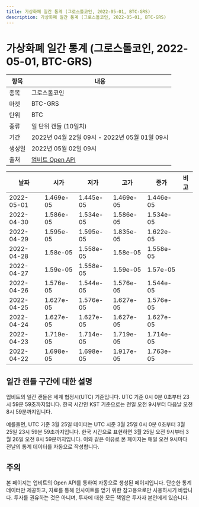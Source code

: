 ```yaml
---
title: 가상화폐 일간 통계 (그로스톨코인, 2022-05-01, BTC-GRS)
description: 가상화폐 일간 통계 (그로스톨코인, 2022-05-01, BTC-GRS)
---
```



가상화폐 일간 통계 (그로스톨코인, 2022-05-01, BTC-GRS)
===

|항목|내용|
|--|--|
|종목|그로스톨코인|
|마켓|BTC-GRS|
|단위|BTC|
|종류|일 단위 캔들 (10일치)|
|기간|2022년 04월 22일 09시 - 2022년 05월 01일 09시|
|생성일|2022년 05월 02일 09시|
|출처|[업비트 Open API](https://docs.upbit.com)|


|날짜|시가|저가|고가|종가|비고|
|--|--|--|--|--|--|
|2022-05-01|1.469e-05|1.445e-05|1.469e-05|1.446e-05|    |
|2022-04-30|1.586e-05|1.534e-05|1.586e-05|1.534e-05|    |
|2022-04-29|1.595e-05|1.595e-05|1.835e-05|1.622e-05|    |
|2022-04-28|1.58e-05|1.558e-05|1.58e-05|1.558e-05|    |
|2022-04-27|1.59e-05|1.558e-05|1.59e-05|1.57e-05|    |
|2022-04-26|1.576e-05|1.544e-05|1.576e-05|1.544e-05|    |
|2022-04-25|1.627e-05|1.576e-05|1.627e-05|1.576e-05|    |
|2022-04-24|1.627e-05|1.627e-05|1.627e-05|1.627e-05|    |
|2022-04-23|1.719e-05|1.714e-05|1.719e-05|1.714e-05|    |
|2022-04-22|1.698e-05|1.698e-05|1.917e-05|1.763e-05|    |


일간 캔들 구간에 대한 설명
---


업비트의 일간 캔들은 세계 협정시(UTC) 기준입니다. 
UTC 기준 0시 0분 0초부터 23시 59분 59초까지입니다. 
한국 시간인 KST 기준으로는 전일 오전 9시부터 다음날 오전 8시 59분까지입니다. 


예를들면, UTC 기준 3월 25일 데이터는 UTC 시준 3월 25일 0시 0분 0초부터 3월 25일 23시 59분 59초까지입니다. 
한국 시간으로 표현하면 3월 25일 오전 9시부터 3월 26일 오전 8시 59분까지입니다. 
이와 같은 이유로 본 페이지는 매일 오전 9시마다 전날의 통계 데이터를 자동으로 작성합니다. 


주의
---


본 페이지는 업비트의 Open API를 통하여 자동으로 생성된 페이지입니다. 
단순한 통계 데이터만 제공하고, 자료를 통해 인사이트를 얻기 위한 참고용으로만 사용하시기 바랍니다. 
투자를 권유하는 것은 아니며, 투자에 대한 모든 책임은 투자자 본인에게 있습니다. 
